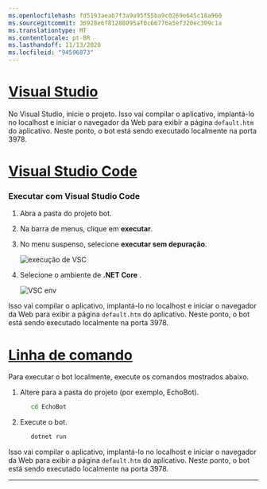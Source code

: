 ```yaml
---
ms.openlocfilehash: fd5193aeab7f3a9a95f55ba9c0269e645c18a960
ms.sourcegitcommit: 36928e6f81288095af0c66776a5ef320ec309c1a
ms.translationtype: MT
ms.contentlocale: pt-BR
ms.lasthandoff: 11/13/2020
ms.locfileid: "94596873"
---
```


<!-- Include under "Start your bot" header in the files:
bot-builder-tutorial-create-basic-bot.md and bot-builder-dotnet-sdk-quickstart.md -->

# <a name="visual-studio"></a>[Visual Studio](#tab/vs)

No Visual Studio, inicie o projeto. Isso vai compilar o aplicativo, implantá-lo no localhost e iniciar o navegador da Web para exibir a página `default.htm` do aplicativo. Neste ponto, o bot está sendo executado localmente na porta 3978.

# <a name="visual-studio-code"></a>[Visual Studio Code](#tab/vc)

### <a name="run-with-visual-studio-code"></a>Executar com Visual Studio Code

1. Abra a pasta do projeto bot.
1. Na barra de menus, clique em **executar**.
1. No menu suspenso, selecione **executar sem depuração**.

   ![execução de VSC](~/media/azure-bot-quickstarts/bot-builder-dotnet-vsc-run.png)

1. Selecione o ambiente de **.NET Core** .

   ![VSC env](~/media/azure-bot-quickstarts/bot-builder-dotnet-vsc-environment.png)

Isso vai compilar o aplicativo, implantá-lo no localhost e iniciar o navegador da Web para exibir a página `default.htm` do aplicativo. Neste ponto, o bot está sendo executado localmente na porta 3978.

# <a name="command-line"></a>[Linha de comando](#tab/cl)

Para executar o bot localmente, execute os comandos mostrados abaixo.

1. Altere para a pasta do projeto (por exemplo, EchoBot).

   ```cmd
      cd EchoBot
   ```

1. Execute o bot.

   ```cmd
      dotnet run
   ```

Isso vai compilar o aplicativo, implantá-lo no localhost e iniciar o navegador da Web para exibir a página `default.htm` do aplicativo. Neste ponto, o bot está sendo executado localmente na porta 3978.

---